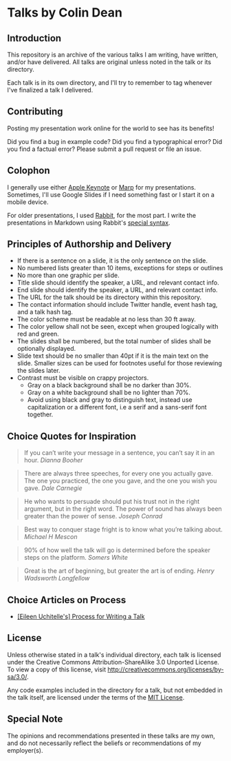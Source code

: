 Talks by Colin Dean
===================

Introduction
------------

This repository is an archive of the various talks I am writing, have written,
and/or have delivered. All talks are original unless noted in the talk or its
directory.

Each talk is in its own directory, and I'll try to remember to tag whenever I've
finalized a talk I delivered.

Contributing
------------

Posting my presentation work online for the world to see has its benefits!

Did you find a bug in example code? Did you find a typographical error? Did you
find a factual error? Please submit a pull request or file an issue.

Colophon
--------

I generally use either [Apple Keynote](https://www.apple.com/mac/keynote/)
or [Marp](https://github.com/yhatt/marp) for my presentations. Sometimes, I'll
use Google Slides if I need something fast or I start it on a mobile device.

For older presentations, I used [Rabbit](http://rabbit-shocker.org/en/), for the most
part. I write the presentations in Markdown using Rabbit's [special
syntax](http://rabbit-shocker.org/en/sample/markdown/rabbit.html).

Principles of Authorship and Delivery
-------------------------------------

* If there is a sentence on a slide, it is the only sentence on the slide.
* No numbered lists greater than 10 items, exceptions for steps or outlines
* No more than one graphic per slide.
* Title slide should identify the speaker, a URL, and relevant contact info.
* End slide should identify the speaker, a URL, and relevant contact info.
* The URL for the talk should be its directory within this repository.
* The contact information should include Twitter handle, event hash tag, and a talk hash tag.
* The color scheme must be readable at no less than 30 ft away.
* The color yellow shall not be seen, except when grouped logically with red and green.
* The slides shall be numbered, but the total number of slides shall be
  optionally displayed.
* Slide text should be no smaller than 40pt if it is the main text on the slide.
  Smaller sizes can be used for footnotes useful for those reviewing the slides
  later.
* Contrast must be visible on crappy projectors.
  * Gray on a black background shall be no darker than 30%.
  * Gray on a white background shall be no lighter than 70%.
  * Avoid using black and gray to distinguish text, instead use capitalization
    or a different font, i.e a serif and a sans-serif font together.

Choice Quotes for Inspiration
-----------------------------

> If you can’t write your message in a sentence, you can’t say it in an hour.
*Dianna Booher*

> There are always three speeches, for every one you actually gave. The one you
practiced, the one you gave, and the one you wish you gave.
*Dale Carnegie*

> He who wants to persuade should put his trust not in the right argument, but
in the right word. The power of sound has always been greater than
the power of sense. *Joseph Conrad*

> Best way to conquer stage fright is to know what you’re talking about.
*Michael H Mescon*

> 90% of how well the talk will go is determined before the speaker steps on the platform.
*Somers White*

> Great is the art of beginning, but greater the art is of ending.
*Henry Wadsworth Longfellow*

Choice Articles on Process
--------------------------

* [[Eileen Uchitelle's] Process for Writing
  a Talk](http://eileencodes.com/posts/my-process-for-writing-a-talk/)

License
-------

Unless otherwise stated in a talk's individual directory, each talk is licensed
under the Creative Commons Attribution-ShareAlike 3.0 Unported License. To view
a copy of this license, visit http://creativecommons.org/licenses/by-sa/3.0/.

Any code examples included in the directory for a talk, but not embedded in the
talk itself, are licensed under the terms of the
[MIT License](http://opensource.org/licenses/MIT).

Special Note
------------

The opinions and recommendations presented in these talks are my own, and do not
necessarily reflect the beliefs or recommendations of my employer(s).
